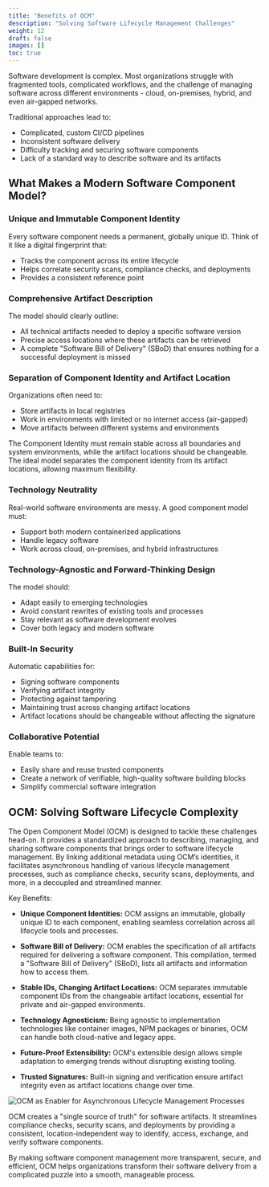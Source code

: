 ```yaml
---
title: "Benefits of OCM"
description: "Solving Software Lifecycle Management Challenges"
weight: 12
draft: false
images: []
toc: true
---
```


Software development is complex. Most organizations struggle with fragmented tools, complicated workflows, and the challenge of managing software across different environments - cloud, on-premises, hybrid, and even air-gapped networks.

Traditional approaches lead to:

- Complicated, custom CI/CD pipelines
- Inconsistent software delivery
- Difficulty tracking and securing software components
- Lack of a standard way to describe software and its artifacts

## What Makes a Modern Software Component Model?

### Unique and Immutable Component Identity

Every software component needs a permanent, globally unique ID. Think of it like a digital fingerprint that:

- Tracks the component across its entire lifecycle
- Helps correlate security scans, compliance checks, and deployments
- Provides a consistent reference point

### Comprehensive Artifact Description

The model should clearly outline:

- All technical artifacts needed to deploy a specific software version
- Precise access locations where these artifacts can be retrieved
- A complete "Software Bill of Delivery" (SBoD) that ensures nothing for a successful deployment is missed

### Separation of Component Identity and Artifact Location

Organizations often need to:

- Store artifacts in local registries
- Work in environments with limited or no internet access (air-gapped)
- Move artifacts between different systems and environments

The Component Identity must remain stable across all boundaries and system environments, while the artifact locations should be changeable. The ideal model separates the component identity from its artifact locations, allowing maximum flexibility.

### Technology Neutrality

Real-world software environments are messy. A good component model must:

- Support both modern containerized applications
- Handle legacy software
- Work across cloud, on-premises, and hybrid infrastructures

### Technology-Agnostic and Forward-Thinking Design

The model should:

- Adapt easily to emerging technologies
- Avoid constant rewrites of existing tools and processes
- Stay relevant as software development evolves
- Cover both legacy and modern software

### Built-In Security

Automatic capabilities for:

- Signing software components
- Verifying artifact integrity
- Protecting against tampering
- Maintaining trust across changing artifact locations
- Artifact locations should be changeable without affecting the signature

### Collaborative Potential

Enable teams to:

- Easily share and reuse trusted components
- Create a network of verifiable, high-quality software building blocks
- Simplify commercial software integration

## OCM: Solving Software Lifecycle Complexity

The Open Component Model (OCM) is designed to tackle these challenges head-on. It provides a standardized approach to describing, managing, and sharing software components that brings order to software lifecycle management. By linking additional metadata using OCM’s identities, it facilitates asynchronous handling of various lifecycle management processes, such as compliance checks, security scans, deployments, and more, in a decoupled and streamlined manner.

Key Benefits:

- **Unique Component Identities:** OCM assigns an immutable, globally unique ID to each component, enabling seamless correlation across all lifecycle tools and processes.

- **Software Bill of Delivery:** OCM enables the specification of all artifacts required for delivering a software component. This compilation, termed a "Software Bill of Delivery" (SBoD), lists all artifacts and information how to access them.

- **Stable IDs, Changing Artifact Locations:** OCM separates immutable component IDs from the changeable artifact locations, essential for private and air-gapped environments.

- **Technology Agnosticism:** Being agnostic to implementation technologies like container images, NPM packages or binaries, OCM can handle both cloud-native and legacy apps.

- **Future-Proof Extensibility:** OCM's extensible design allows simple adaptation to emerging trends without disrupting existing tooling.

- **Trusted Signatures:** Built-in signing and verification ensure artifact integrity even as artifact locations change over time.

![OCM as Enabler for Asynchronous Lifecycle Management Processes](/images/ocm-benefits-lm-processes-with-ocm-bluebg.png)

OCM creates a "single source of truth" for software artifacts. It streamlines compliance checks, security scans, and deployments by providing a consistent, location-independent way to identify, access, exchange, and verify software components.

By making software component management more transparent, secure, and efficient, OCM helps organizations transform their software delivery from a complicated puzzle into a smooth, manageable process.
